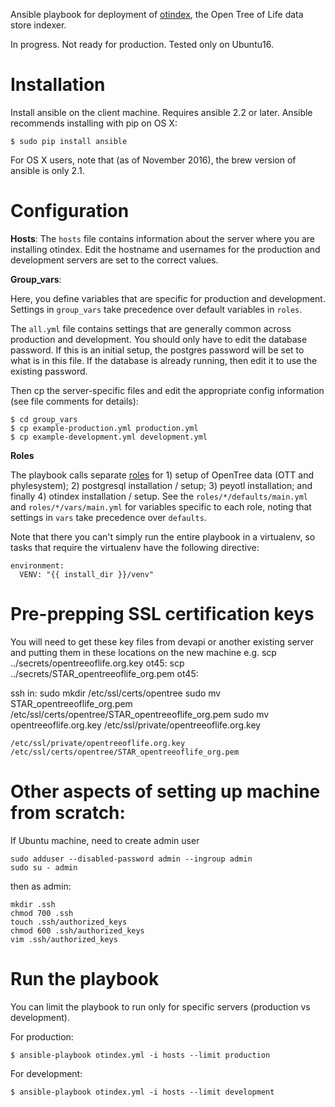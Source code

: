 Ansible playbook for deployment of
[otindex](https://github.com/OpenTreeOfLife/otindex), the Open Tree of Life
data store indexer.

In progress. Not ready for production. Tested only on Ubuntu16.

# Installation

Install ansible on the client machine. Requires ansible 2.2 or later. Ansible recommends installing with pip on OS X:

    $ sudo pip install ansible

For OS X users, note that (as of November 2016), the brew version of ansible is only 2.1.

# Configuration

**Hosts**: The `hosts` file contains information about the server where
you are installing otindex. Edit the hostname and usernames for the
production and development servers are set to the correct values.

**Group_vars**:

Here, you define variables that are specific for production and development.
Settings in `group_vars` take precedence over default variables in `roles`.

The `all.yml` file contains settings that are generally common across production
and development. You should only have to edit the database password. If this is
an initial setup, the postgres password will be set to what is in this file. If
the database is already running, then edit it to use the existing password.  

Then cp the server-specific files and edit the appropriate config information
(see file comments for details):

    $ cd group_vars
    $ cp example-production.yml production.yml
    $ cp example-development.yml development.yml

**Roles**

The playbook calls separate [roles](http://docs.ansible.com/ansible/playbooks_roles.html#roles)
for 1) setup of OpenTree data (OTT and phylesystem); 2) postgresql
installation / setup; 3) peyotl installation; and finally 4) otindex
installation / setup. See the `roles/*/defaults/main.yml` and
`roles/*/vars/main.yml` for variables specific to each role, noting that
settings in `vars` take precedence over `defaults`.

Note that there you can't simply run the entire playbook in a virtualenv, so
tasks that require the virtualenv have the following directive:

```
environment:
  VENV: "{{ install_dir }}/venv"
```

# Pre-prepping SSL certification keys

You will need to get these key files from devapi or another existing server and putting them in these locations on the new machine
e.g.
scp ../secrets/opentreeoflife.org.key ot45:
scp ../secrets/STAR_opentreeoflife_org.pem ot45:

ssh in:
sudo mkdir /etc/ssl/certs/opentree
sudo mv STAR_opentreeoflife_org.pem /etc/ssl/certs/opentree/STAR_opentreeoflife_org.pem
sudo mv opentreeoflife.org.key /etc/ssl/private/opentreeoflife.org.key



    /etc/ssl/private/opentreeoflife.org.key
    /etc/ssl/certs/opentree/STAR_opentreeoflife_org.pem



# Other aspects of setting up machine from scratch:

If Ubuntu machine, need to create admin user

    sudo adduser --disabled-password admin --ingroup admin
    sudo su - admin

then as admin:

    mkdir .ssh
    chmod 700 .ssh
    touch .ssh/authorized_keys
    chmod 600 .ssh/authorized_keys
    vim .ssh/authorized_keys 



# Run the playbook
You can limit the playbook to run only for specific servers (production vs
development).

For production:

    $ ansible-playbook otindex.yml -i hosts --limit production

For development:

    $ ansible-playbook otindex.yml -i hosts --limit development
